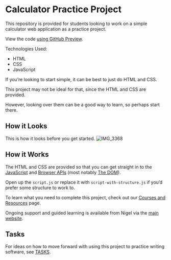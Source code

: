 
# Calculator Practice Project

This repository is provided for students looking to work on a simple calculator web application as a practice project.

View the code [using GitHub Preview](https://html-preview.github.io/?url=https://raw.githubusercontent.com/pecknigel/calculator-practice-project/refs/heads/main/index.html).

Technologies Used:

- HTML
- CSS
- JavaScript

If you’re looking to start simple, it can be best to just do HTML and CSS.

This project may not be ideal for that, since the HTML and CSS are provided.

However, looking over them can be a good way to learn, so perhaps start there.

## How it Looks

This is how it looks before you get started. 
![IMG_3368](https://github.com/user-attachments/assets/7e66ab99-7dd5-48ad-b388-0bba52fec924)

## How it Works

The HTML and CSS are provided so that you can get straight in to the [JavaScript](https://developer.mozilla.org/en-US/docs/Web/JavaScript) and [Browser APIs](https://developer.mozilla.org/en-US/docs/Web/API) (most notably [The DOM](https://developer.mozilla.org/en-US/docs/Web/API/Document_Object_Model)).

Open up the `script.js` or replace it with `script-with-structure.js` if you’d prefer some structure to work to.

To learn what you need to complete this project, check out our [Courses and Resources](https://docs.prescriptionfree.academy/resources) page.

Ongoing support and guided learning is available from Nigel via the [main website](https://prescriptionfree.academy/).

## Tasks

For ideas on how to move forward with using this project to practice writing software, see [TASKS](https://github.com/pecknigel/calculator-practice-project/blob/main/TASKS.md).
